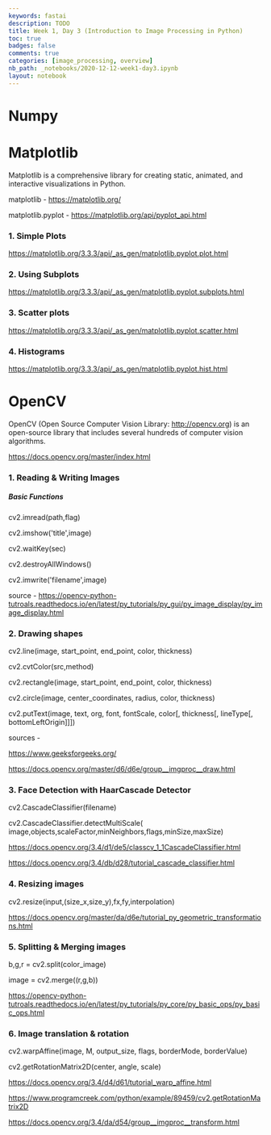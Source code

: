 ```yaml
---
keywords: fastai
description: TODO
title: Week 1, Day 3 (Introduction to Image Processing in Python)
toc: true
badges: false
comments: true
categories: [image_processing, overview]
nb_path: _notebooks/2020-12-12-week1-day3.ipynb
layout: notebook
---
```


<!--
#################################################
### THIS FILE WAS AUTOGENERATED! DO NOT EDIT! ###
#################################################
# file to edit: _notebooks/2020-12-12-week1-day3.ipynb
-->

<div class="container" id="notebook-container">
        
<div class="cell border-box-sizing text_cell rendered"><div class="inner_cell">
<div class="text_cell_render border-box-sizing rendered_html">
<h1 id="Numpy">Numpy<a class="anchor-link" href="#Numpy"> </a></h1>
</div>
</div>
</div>
<div class="cell border-box-sizing text_cell rendered"><div class="inner_cell">
<div class="text_cell_render border-box-sizing rendered_html">
<h1 id="Matplotlib">Matplotlib<a class="anchor-link" href="#Matplotlib"> </a></h1>
</div>
</div>
</div>
<div class="cell border-box-sizing text_cell rendered"><div class="inner_cell">
<div class="text_cell_render border-box-sizing rendered_html">
<p>Matplotlib is a comprehensive library for creating static, animated, and interactive visualizations in Python.</p>

</div>
</div>
</div>
<div class="cell border-box-sizing text_cell rendered"><div class="inner_cell">
<div class="text_cell_render border-box-sizing rendered_html">
<p>matplotlib - <a href="https://matplotlib.org/">https://matplotlib.org/</a></p>

</div>
</div>
</div>
<div class="cell border-box-sizing text_cell rendered"><div class="inner_cell">
<div class="text_cell_render border-box-sizing rendered_html">
<p>matplotlib.pyplot - <a href="https://matplotlib.org/api/pyplot_api.html">https://matplotlib.org/api/pyplot_api.html</a></p>

</div>
</div>
</div>
<div class="cell border-box-sizing text_cell rendered"><div class="inner_cell">
<div class="text_cell_render border-box-sizing rendered_html">
<h3 id="1.-Simple-Plots">1. Simple Plots<a class="anchor-link" href="#1.-Simple-Plots"> </a></h3>
</div>
</div>
</div>
<div class="cell border-box-sizing text_cell rendered"><div class="inner_cell">
<div class="text_cell_render border-box-sizing rendered_html">
<p><a href="https://matplotlib.org/3.3.3/api/_as_gen/matplotlib.pyplot.plot.html">https://matplotlib.org/3.3.3/api/_as_gen/matplotlib.pyplot.plot.html</a></p>

</div>
</div>
</div>
<div class="cell border-box-sizing text_cell rendered"><div class="inner_cell">
<div class="text_cell_render border-box-sizing rendered_html">
<h3 id="2.-Using-Subplots">2. Using Subplots<a class="anchor-link" href="#2.-Using-Subplots"> </a></h3>
</div>
</div>
</div>
<div class="cell border-box-sizing text_cell rendered"><div class="inner_cell">
<div class="text_cell_render border-box-sizing rendered_html">
<p><a href="https://matplotlib.org/3.3.3/api/_as_gen/matplotlib.pyplot.subplots.html">https://matplotlib.org/3.3.3/api/_as_gen/matplotlib.pyplot.subplots.html</a></p>

</div>
</div>
</div>
<div class="cell border-box-sizing text_cell rendered"><div class="inner_cell">
<div class="text_cell_render border-box-sizing rendered_html">
<h3 id="3.-Scatter-plots">3. Scatter plots<a class="anchor-link" href="#3.-Scatter-plots"> </a></h3>
</div>
</div>
</div>
<div class="cell border-box-sizing text_cell rendered"><div class="inner_cell">
<div class="text_cell_render border-box-sizing rendered_html">
<p><a href="https://matplotlib.org/3.3.3/api/_as_gen/matplotlib.pyplot.scatter.html">https://matplotlib.org/3.3.3/api/_as_gen/matplotlib.pyplot.scatter.html</a></p>

</div>
</div>
</div>
<div class="cell border-box-sizing text_cell rendered"><div class="inner_cell">
<div class="text_cell_render border-box-sizing rendered_html">
<h3 id="4.-Histograms">4. Histograms<a class="anchor-link" href="#4.-Histograms"> </a></h3>
</div>
</div>
</div>
<div class="cell border-box-sizing text_cell rendered"><div class="inner_cell">
<div class="text_cell_render border-box-sizing rendered_html">
<p><a href="https://matplotlib.org/3.3.3/api/_as_gen/matplotlib.pyplot.hist.html">https://matplotlib.org/3.3.3/api/_as_gen/matplotlib.pyplot.hist.html</a></p>

</div>
</div>
</div>
<div class="cell border-box-sizing text_cell rendered"><div class="inner_cell">
<div class="text_cell_render border-box-sizing rendered_html">
<h1 id="OpenCV">OpenCV<a class="anchor-link" href="#OpenCV"> </a></h1>
</div>
</div>
</div>
<div class="cell border-box-sizing text_cell rendered"><div class="inner_cell">
<div class="text_cell_render border-box-sizing rendered_html">
<p>OpenCV (Open Source Computer Vision Library: <a href="http://opencv.org">http://opencv.org</a>) is an open-source library that includes several hundreds of computer vision algorithms.</p>

</div>
</div>
</div>
<div class="cell border-box-sizing text_cell rendered"><div class="inner_cell">
<div class="text_cell_render border-box-sizing rendered_html">
<p><a href="https://docs.opencv.org/master/index.html">https://docs.opencv.org/master/index.html</a></p>

</div>
</div>
</div>
<div class="cell border-box-sizing text_cell rendered"><div class="inner_cell">
<div class="text_cell_render border-box-sizing rendered_html">
<h3 id="1.-Reading-&amp;-Writing-Images">1. Reading &amp; Writing Images<a class="anchor-link" href="#1.-Reading-&amp;-Writing-Images"> </a></h3>
</div>
</div>
</div>
<div class="cell border-box-sizing text_cell rendered"><div class="inner_cell">
<div class="text_cell_render border-box-sizing rendered_html">
<h5 id="Basic-Functions">Basic Functions<a class="anchor-link" href="#Basic-Functions"> </a></h5>
</div>
</div>
</div>
<div class="cell border-box-sizing text_cell rendered"><div class="inner_cell">
<div class="text_cell_render border-box-sizing rendered_html">
<p>cv2.imread(path,flag)</p>

</div>
</div>
</div>
<div class="cell border-box-sizing text_cell rendered"><div class="inner_cell">
<div class="text_cell_render border-box-sizing rendered_html">
<p>cv2.imshow('title',image)</p>

</div>
</div>
</div>
<div class="cell border-box-sizing text_cell rendered"><div class="inner_cell">
<div class="text_cell_render border-box-sizing rendered_html">
<p>cv2.waitKey(sec)</p>

</div>
</div>
</div>
<div class="cell border-box-sizing text_cell rendered"><div class="inner_cell">
<div class="text_cell_render border-box-sizing rendered_html">
<p>cv2.destroyAllWindows()</p>

</div>
</div>
</div>
<div class="cell border-box-sizing text_cell rendered"><div class="inner_cell">
<div class="text_cell_render border-box-sizing rendered_html">
<p>cv2.imwrite('filename',image)</p>

</div>
</div>
</div>
<div class="cell border-box-sizing text_cell rendered"><div class="inner_cell">
<div class="text_cell_render border-box-sizing rendered_html">
<p>source - <a href="https://opencv-python-tutroals.readthedocs.io/en/latest/py_tutorials/py_gui/py_image_display/py_image_display.html">https://opencv-python-tutroals.readthedocs.io/en/latest/py_tutorials/py_gui/py_image_display/py_image_display.html</a></p>

</div>
</div>
</div>
<div class="cell border-box-sizing text_cell rendered"><div class="inner_cell">
<div class="text_cell_render border-box-sizing rendered_html">
<h3 id="2.-Drawing-shapes">2. Drawing shapes<a class="anchor-link" href="#2.-Drawing-shapes"> </a></h3>
</div>
</div>
</div>
<div class="cell border-box-sizing text_cell rendered"><div class="inner_cell">
<div class="text_cell_render border-box-sizing rendered_html">
<p>cv2.line(image, start_point, end_point, color, thickness)</p>

</div>
</div>
</div>
<div class="cell border-box-sizing text_cell rendered"><div class="inner_cell">
<div class="text_cell_render border-box-sizing rendered_html">
<p>cv2.cvtColor(src,method)</p>

</div>
</div>
</div>
<div class="cell border-box-sizing text_cell rendered"><div class="inner_cell">
<div class="text_cell_render border-box-sizing rendered_html">
<p>cv2.rectangle(image, start_point, end_point, color, thickness)</p>

</div>
</div>
</div>
<div class="cell border-box-sizing text_cell rendered"><div class="inner_cell">
<div class="text_cell_render border-box-sizing rendered_html">
<p>cv2.circle(image, center_coordinates, radius, color, thickness)</p>

</div>
</div>
</div>
<div class="cell border-box-sizing text_cell rendered"><div class="inner_cell">
<div class="text_cell_render border-box-sizing rendered_html">
<p>cv2.putText(image, text, org, font, fontScale, color[, thickness[, lineType[, bottomLeftOrigin]]])</p>

</div>
</div>
</div>
<div class="cell border-box-sizing text_cell rendered"><div class="inner_cell">
<div class="text_cell_render border-box-sizing rendered_html">
<p>sources -</p>
<p><a href="https://www.geeksforgeeks.org/">https://www.geeksforgeeks.org/</a></p>
<p><a href="https://docs.opencv.org/master/d6/d6e/group__imgproc__draw.html">https://docs.opencv.org/master/d6/d6e/group__imgproc__draw.html</a></p>

</div>
</div>
</div>
<div class="cell border-box-sizing text_cell rendered"><div class="inner_cell">
<div class="text_cell_render border-box-sizing rendered_html">
<h3 id="3.-Face-Detection-with-HaarCascade-Detector">3. Face Detection with HaarCascade Detector<a class="anchor-link" href="#3.-Face-Detection-with-HaarCascade-Detector"> </a></h3>
</div>
</div>
</div>
<div class="cell border-box-sizing text_cell rendered"><div class="inner_cell">
<div class="text_cell_render border-box-sizing rendered_html">
<p>cv2.CascadeClassifier(filename)</p>

</div>
</div>
</div>
<div class="cell border-box-sizing text_cell rendered"><div class="inner_cell">
<div class="text_cell_render border-box-sizing rendered_html">
<p>cv2.CascadeClassifier.detectMultiScale( image,objects,scaleFactor,minNeighbors,flags,minSize,maxSize)</p>

</div>
</div>
</div>
<div class="cell border-box-sizing text_cell rendered"><div class="inner_cell">
<div class="text_cell_render border-box-sizing rendered_html">
<p><a href="https://docs.opencv.org/3.4/d1/de5/classcv_1_1CascadeClassifier.html">https://docs.opencv.org/3.4/d1/de5/classcv_1_1CascadeClassifier.html</a></p>

</div>
</div>
</div>
<div class="cell border-box-sizing text_cell rendered"><div class="inner_cell">
<div class="text_cell_render border-box-sizing rendered_html">
<p><a href="https://docs.opencv.org/3.4/db/d28/tutorial_cascade_classifier.html">https://docs.opencv.org/3.4/db/d28/tutorial_cascade_classifier.html</a></p>

</div>
</div>
</div>
<div class="cell border-box-sizing text_cell rendered"><div class="inner_cell">
<div class="text_cell_render border-box-sizing rendered_html">
<h3 id="4.-Resizing-images">4. Resizing images<a class="anchor-link" href="#4.-Resizing-images"> </a></h3>
</div>
</div>
</div>
<div class="cell border-box-sizing text_cell rendered"><div class="inner_cell">
<div class="text_cell_render border-box-sizing rendered_html">
<p>cv2.resize(input,(size_x,size_y),fx,fy,interpolation)</p>

</div>
</div>
</div>
<div class="cell border-box-sizing text_cell rendered"><div class="inner_cell">
<div class="text_cell_render border-box-sizing rendered_html">
<p><a href="https://docs.opencv.org/master/da/d6e/tutorial_py_geometric_transformations.html">https://docs.opencv.org/master/da/d6e/tutorial_py_geometric_transformations.html</a></p>

</div>
</div>
</div>
<div class="cell border-box-sizing text_cell rendered"><div class="inner_cell">
<div class="text_cell_render border-box-sizing rendered_html">
<h3 id="5.-Splitting-&amp;-Merging-images">5. Splitting &amp; Merging images<a class="anchor-link" href="#5.-Splitting-&amp;-Merging-images"> </a></h3>
</div>
</div>
</div>
<div class="cell border-box-sizing text_cell rendered"><div class="inner_cell">
<div class="text_cell_render border-box-sizing rendered_html">
<p>b,g,r = cv2.split(color_image)</p>

</div>
</div>
</div>
<div class="cell border-box-sizing text_cell rendered"><div class="inner_cell">
<div class="text_cell_render border-box-sizing rendered_html">
<p>image = cv2.merge((r,g,b))</p>

</div>
</div>
</div>
<div class="cell border-box-sizing text_cell rendered"><div class="inner_cell">
<div class="text_cell_render border-box-sizing rendered_html">
<p><a href="https://opencv-python-tutroals.readthedocs.io/en/latest/py_tutorials/py_core/py_basic_ops/py_basic_ops.html">https://opencv-python-tutroals.readthedocs.io/en/latest/py_tutorials/py_core/py_basic_ops/py_basic_ops.html</a></p>

</div>
</div>
</div>
<div class="cell border-box-sizing text_cell rendered"><div class="inner_cell">
<div class="text_cell_render border-box-sizing rendered_html">
<h3 id="6.-Image-translation-&amp;-rotation">6. Image translation &amp; rotation<a class="anchor-link" href="#6.-Image-translation-&amp;-rotation"> </a></h3>
</div>
</div>
</div>
<div class="cell border-box-sizing text_cell rendered"><div class="inner_cell">
<div class="text_cell_render border-box-sizing rendered_html">
<p>cv2.warpAffine(image, M, output_size, flags, borderMode, borderValue)</p>

</div>
</div>
</div>
<div class="cell border-box-sizing text_cell rendered"><div class="inner_cell">
<div class="text_cell_render border-box-sizing rendered_html">
<p>cv2.getRotationMatrix2D(center, angle, scale)</p>

</div>
</div>
</div>
<div class="cell border-box-sizing text_cell rendered"><div class="inner_cell">
<div class="text_cell_render border-box-sizing rendered_html">
<p><a href="https://docs.opencv.org/3.4/d4/d61/tutorial_warp_affine.html">https://docs.opencv.org/3.4/d4/d61/tutorial_warp_affine.html</a></p>

</div>
</div>
</div>
<div class="cell border-box-sizing text_cell rendered"><div class="inner_cell">
<div class="text_cell_render border-box-sizing rendered_html">
<p><a href="https://www.programcreek.com/python/example/89459/cv2.getRotationMatrix2D">https://www.programcreek.com/python/example/89459/cv2.getRotationMatrix2D</a></p>

</div>
</div>
</div>
<div class="cell border-box-sizing text_cell rendered"><div class="inner_cell">
<div class="text_cell_render border-box-sizing rendered_html">
<p><a href="https://docs.opencv.org/3.4/da/d54/group__imgproc__transform.html">https://docs.opencv.org/3.4/da/d54/group__imgproc__transform.html</a></p>

</div>
</div>
</div>
</div>
 

